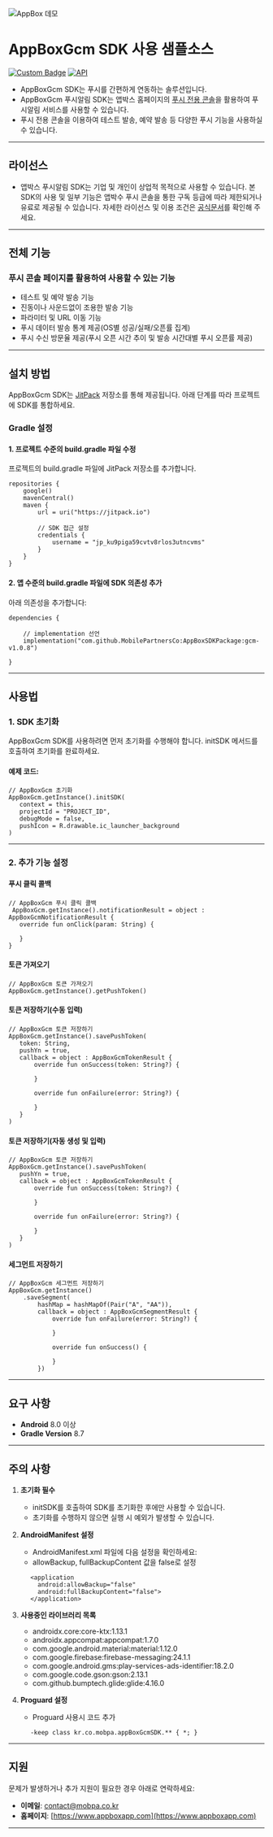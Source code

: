![AppBox 데모](images/AppboxVisual.jpg)

# AppBoxGcm SDK 사용 샘플소스
[![Custom Badge](https://img.shields.io/badge/JitPack-1.0.0-green.svg)](https://jitpack.io)
[![API](https://img.shields.io/badge/API-28%2B-brightgreen.svg?style=flat)](https://android-arsenal.com/api?level=28)

- AppBoxGcm SDK는 푸시를 간편하게 연동하는 솔루션입니다.
- AppBoxGcm 푸시알림 SDK는 앱박스 홈페이지의 [푸시 전용 콘솔](https://appboxapp.com/console/launchpad)을 활용하여 푸시알림 서비스를 사용할 수 있습니다.
- 푸시 전용 콘솔을 이용하여 테스트 발송, 예약 발송 등 다양한 푸시 기능을 사용하실 수 있습니다.


---

## 라이선스

- 앱박스 푸시알림 SDK는 기업 및 개인이 상업적 목적으로 사용할 수 있습니다.
  본 SDK의 사용 및 일부 기능은 앱박수 푸시 콘솔을 통한 구독 등급에 따라 제한되거나 유료로 제공될 수 있습니다.
  자세한 라이선스 및 이용 조건은 [공식문서](https://appboxapp.com/policy/terms/push)를 확인해 주세요.

---

## 전체 기능

### 푸시 콘솔 페이지를 활용하여 사용할 수 있는 기능

- 테스트 및 예약 발송 기능
- 진동이나 사운드없이 조용한 발송 기능
- 파라미터 및 URL 이동 기능
- 푸시 데이터 발송 통계 제공(OS별 성공/실패/오픈률 집계)
- 푸시 수신 방문율 제공(푸시 오픈 시간 추이 및 발송 시간대별 푸시 오픈률 제공)

---

## 설치 방법

AppBoxGcm SDK는 [JitPack](https://jitpack.io) 저장소를 통해 제공됩니다. 아래 단계를 따라 프로젝트에 SDK를 통합하세요.

### Gradle 설정

#### 1. 프로젝트 수준의 build.gradle 파일 수정

프로젝트의 build.gradle 파일에 JitPack 저장소를 추가합니다.

```
repositories {
    google()
    mavenCentral()
    maven {
        url = uri("https://jitpack.io")

        // SDK 접근 설정
        credentials {
            username = "jp_ku9piga59cvtv8rlos3utncvms"
        }
    }
}
```


#### 2. 앱 수준의 build.gradle 파일에 SDK 의존성 추가

아래 의존성을 추가합니다:

```
dependencies {

    // implementation 선언
    implementation("com.github.MobilePartnersCo:AppBoxSDKPackage:gcm-v1.0.8")

}
```

---

## 사용법

### 1. SDK 초기화

AppBoxGcm SDK를 사용하려면 먼저 초기화를 수행해야 합니다. initSDK 메서드를 호출하여 초기화를 완료하세요.

#### 예제 코드:

```
// AppBoxGcm 초기화
AppBoxGcm.getInstance().initSDK(
   context = this,
   projectId = "PROJECT_ID",
   debugMode = false,
   pushIcon = R.drawable.ic_launcher_background
)
```

---

### 2. 추가 기능 설정

#### 푸시 클릭 콜백

```
// AppBoxGcm 푸시 클릭 콜백
 AppBoxGcm.getInstance().notificationResult = object : AppBoxGcmNotificationResult {
   override fun onClick(param: String) {
       
   }
}
```

#### 토큰 가져오기

```
// AppBoxGcm 토큰 가져오기
AppBoxGcm.getInstance().getPushToken()
```

#### 토큰 저장하기(수동 입력)

```
// AppBoxGcm 토큰 저장하기
AppBoxGcm.getInstance().savePushToken(
   token: String,
   pushYn = true,
   callback = object : AppBoxGcmTokenResult {
       override fun onSuccess(token: String?) {
           
       }
       
       override fun onFailure(error: String?) {
           
       }
   }
)
```

#### 토큰 저장하기(자동 생성 및 입력)

```
// AppBoxGcm 토큰 저장하기
AppBoxGcm.getInstance().savePushToken(
   pushYn = true,
   callback = object : AppBoxGcmTokenResult {
       override fun onSuccess(token: String?) {
           
       }
       
       override fun onFailure(error: String?) {
           
       }
   }
)
```

#### 세그먼트 저장하기

```
// AppBoxGcm 세그먼트 저장하기
AppBoxGcm.getInstance()
    .saveSegment(
        hashMap = hashMapOf(Pair("A", "AA")),
        callback = object : AppBoxGcmSegmentResult {
            override fun onFailure(error: String?) {

            }

            override fun onSuccess() {

            }
        })
```

---

## 요구 사항

- **Android** 8.0 이상
- **Gradle Version** 8.7

---

## 주의 사항

1. **초기화 필수**
    - initSDK를 호출하여 SDK를 초기화한 후에만 사용할 수 있습니다.
    - 초기화를 수행하지 않으면 실행 시 예외가 발생할 수 있습니다.

2. **AndroidManifest 설정**
    - AndroidManifest.xml 파일에 다음 설정을 확인하세요:
    - allowBackup, fullBackupContent 값을 false로 설정

```
      <application
        android:allowBackup="false"
        android:fullBackupContent="false">
      </application>
```

3. **사용중인 라이브러리 목록**
    - androidx.core:core-ktx:1.13.1
    - androidx.appcompat:appcompat:1.7.0
    - com.google.android.material:material:1.12.0
    - com.google.firebase:firebase-messaging:24.1.1
    - com.google.android.gms:play-services-ads-identifier:18.2.0
    - com.google.code.gson:gson:2.13.1
    - com.github.bumptech.glide:glide:4.16.0

4. **Proguard 설정**
   - Proguard 사용시 코드 추가

```
      -keep class kr.co.mobpa.appBoxGcmSDK.** { *; }
```


---

## 지원

문제가 발생하거나 추가 지원이 필요한 경우 아래로 연락하세요:

- **이메일**: [contact@mobpa.co.kr](mailto:contact@mobpa.co.kr)
- **홈페이지**: [https://www.appboxapp.com](https://www.appboxapp.com)

---
